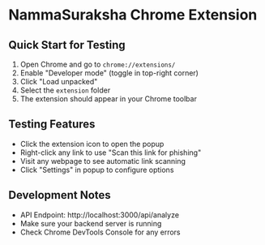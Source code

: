 # NammaSuraksha Chrome Extension

## Quick Start for Testing

1. Open Chrome and go to `chrome://extensions/`
2. Enable "Developer mode" (toggle in top-right corner)
3. Click "Load unpacked"
4. Select the `extension` folder
5. The extension should appear in your Chrome toolbar

## Testing Features

- Click the extension icon to open the popup
- Right-click any link to use "Scan this link for phishing"
- Visit any webpage to see automatic link scanning
- Click "Settings" in popup to configure options

## Development Notes

- API Endpoint: http://localhost:3000/api/analyze
- Make sure your backend server is running
- Check Chrome DevTools Console for any errors

